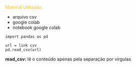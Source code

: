 <span style="color:#ffc000">Material Utilizado:</span>
- arquivo csv
- google colab
- notebook google colab

```
import pandas as pd

url = link csv
pd.read_csv(url)
```

**read_csv:** lê o conteúdo apenas pela separação por vírgulas